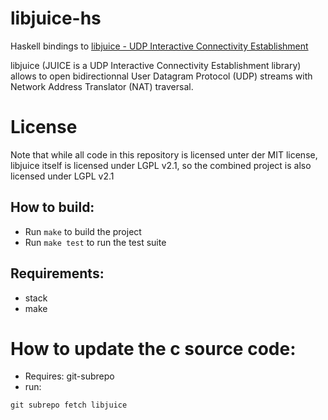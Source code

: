 # libjuice-hs

Haskell bindings to [libjuice - UDP Interactive Connectivity Establishment](https://github.com/paullouisageneau/libjuice/issues/79)

libjuice (JUICE is a UDP Interactive Connectivity Establishment library) allows to open bidirectionnal User Datagram Protocol (UDP) streams with Network Address Translator (NAT) traversal.

# License

Note that while all code in this repository is licensed unter der MIT license,
libjuice itself is licensed under LGPL v2.1, so the combined project is also
licensed under LGPL v2.1


## How to build:

* Run `make` to build the project
* Run `make test` to run the test suite

## Requirements:
* stack
* make

# How to update the c source code:
* Requires: git-subrepo
* run:
```
git subrepo fetch libjuice
